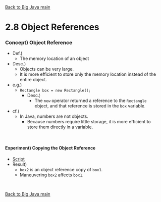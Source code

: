 [Back to Big Java main](../../main.md)

# 2.8 Object References
### Concept) Object Reference
- Def.)
  - The memory location of an object
- Desc.)
  - Objects can be very large. 
  - It is more efficient to  store only the memory location instead of the entire object.
- e.g.)
  - ```Rectangle box = new Rectangle();``` 
    - Desc.)
      - The ```new``` operator returned a reference to the ```Rectangle``` object, and that reference is stored in the ```box``` variable.
- cf.)
  - In Java, numbers are not objects.
    - Because numbers require little storage, it is more efficient to store them directly in a variable.

<br>

#### Experiment) Copying the Object Reference
- [Script](ObjectCopyTest.java)
- Result)
  - ```box2``` is an object reference copy of ```box1```.
  - Maneuvering ```box2``` affects ```box1```.


<br>

[Back to Big Java main](../../main.md)